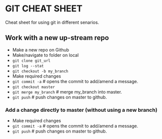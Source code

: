 GIT CHEAT SHEET
===============

Cheat sheet for using git in different senarios.


Work with a new up-stream repo
------------------------------


- Make a new repo on Github
- Make/navigate to folder on local
- `git clone git_url`
- `git log --stat`
- `git checkout -b my_branch`
- Make required changes
- `git commit -a`  # opens the commit to add/amend a message. 
- `git checkout master`
- `git merge my_branch`  # merge my_branch into master.
- `git push` # push changes on master to github.

### Add a change directly to master (without using a new branch)

- Make required changes
- `git commit -a`  # opens the commit to add/amend a message. 
- `git push` # push changes on master to github.
